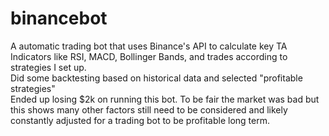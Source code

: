 # binancebot
A automatic trading bot that uses Binance's API to calculate key TA Indicators like RSI, MACD, Bollinger Bands, and trades according to strategies I set up. \
Did some backtesting based on historical data and selected "profitable strategies" \
Ended up losing $2k on running this bot. To be fair the market was bad but this shows many other factors still need to be considered and likely constantly adjusted for a trading bot to be profitable long term.

